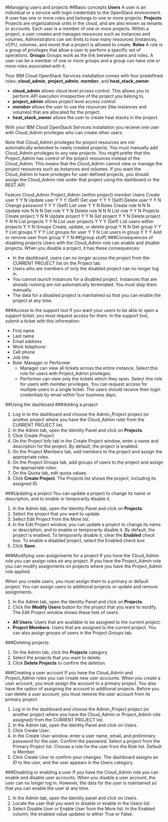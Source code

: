 #Managing users and projects
##Basic concepts
**Users**
A user is an individual or a service with login credentials to the OpenStack environment. A user has one or more roles and belongs to one or more projects.
**Projects**
Projects are organizational units in the cloud, and are also known as tenants or accounts. Each user is a member of one or more projects. Within a project, a user creates and manages resources such as instances and volumes. Administrators can set limits to how many resources (instances, vCPU, volumes, and more) that a project is allowed to create.
**Roles**
A role is a group of privileges that allow a user to perform a specific set of operations.
**Groups**
Groups work as the link between users and roles. A user can be a member of one or more groups and a group can have one or more roles associated with it.

Your IBM Cloud OpenStack Services installation comes with four predefined roles: **cloud_admin**, **project_admin**, **_member_**, and **heat_stack_owner**.

- **cloud_admin** allows cloud level access control. This allows you to perform API execution irrespective of the project you belong to.
- **project_admin** allows project level access control.
- **_member_** allows the user to use the resources (like instances and volumes) that are allocated for the project.
- **heat_stack_owner** allows the user to create heat stacks in the project.

With your IBM Cloud OpenStack Services installation you receive one user with Cloud_Admin privileges who can create other users.

Note that Cloud_Admin privileges for project resources are not automatically extended to newly created projects. You must manually add Cloud_Admin privileges to any new projects. You might prefer that the Project_Admin has control of the project resources instead of the Cloud_Admin. This means that the Cloud_Admin cannot view or manage the project resources such as instances and volumes. If you want the Cloud_Admin to have privileges for user-defined projects, you should assign the Cloud_Admin role under that project using the dashboard or the REST API.

Feature Cloud_Admin Project_Admin (within project)  _member_
Users
Create user Y   Y   N
Update user Y   Y   Y (Self)
Get user    Y   Y   Y (Self)
Delete user Y   Y   N
Change password Y   Y   Y (Self)
List user   Y   Y   N
Roles
Create role N   N   N
Update role N   N   N
Get role    Y   Y   N
Delete role N   N   N
List role   Y   Y   N
Projects
Create project  Y   N   N
Update project  Y   Y   N
Get project Y   Y   N
Delete project  Y   N   N
List projects   Y   Y   N
List user projects  Y   Y   Y (Self)
List users within projects  Y   Y   N
Groups
Create, update, or delete group Y   N   N
Get group   Y   Y   Y
List groups Y   Y   Y
List groups for user    Y   Y   N
List users in group Y   Y   Y
Add or remove user from group   Y   Y   N
##[group stuff]
###Consequences of disabling projects
Users with the Cloud_Admin role can enable and disable projects. When you disable a project, it has these consequences:

- In the dashboard, users can no longer access the project from the CURRENT PROJECT list on the Project tab.
- Users who are members of only the disabled project can no longer log in.
- You cannot launch instances for a disabled project. Instances that are already running are not automatically terminated. You must stop them manually.
- The data for a disabled project is maintained so that you can enable the project at any time.

###Access to the support tool
If you want your users to be able to open a support ticket, you must request access for them. In the support tool, submit a ticket with this information:

- First name
- Last name
- Email address
- Work telephone
- Cell phone
- Job title
- Role: Manager or Performer
  - Manager can view all tickets across the entire instance. Select this role for users with Project_Admin privileges.
  - Performer can view only the tickets which they open. Select this role for users with _member_ privileges.
You can request access for multiple users in a single ticket. The users should receive their login credentials by email within four business days.

##Using the dashboard
###Adding a project
1. Log in to the dashboard and choose the Admin_Project project (or another project where you have the Cloud_Admin role) from the CURRENT PROJECT list.
2. In the Admin tab, open the Identity Panel and click on **Projects**.
3. Click Create Project.
4. On the Project Info tab in the Create Project window, enter a name and description for the project. By default, the project is enabled.
5. On the Project Members tab, add members to the project and assign the appropriate roles.
6. On the Project Groups tab, add groups of users to the project and assign the appropriate roles.
7. On the Quota tab, edit quota values.
8. Click **Create Project**.
The Projects list shows the project, including its assigned ID.

###Updating a project
You can update a project to change its name or description, and to enable or temporarily disable it.

1. In the Admin tab, open the Identity Panel and click on **Projects**.
2. Select the project that you want to update.
3. Select Edit Project from the More list.
4. In the Edit Project window, you can update a project to change its name or description, and to enable or temporarily disable it. By default, the project is enabled. To temporarily disable it, clear the **Enabled** check box. To enable a disabled project, select the Enabled check box.
5. Click **Save**.

###Modifying user assignments for a project
If you have the Cloud_Admin role you can assign roles on any project. If you have the Project_Admin role you can modify assignments on projects where you have the Project_Admin role applied.

When you create users, you must assign them to a primary or default project. You can assign users to additional projects or update and remove assignments.

1. In the Admin tab, open the Identity Panel and click on **Projects**.
2. Click the **Modify Users** button for the project that you want to modify.
The Edit Project window shows these lists of users:

- **All Users**: Users that are available to be assigned to the current project.
- **Project Members**: Users that are assigned to the current project.
You can also assign groups of users in the Project Groups tab.

###Deleting projects
1. On the Admin tab, click the **Projects** category.
2. Select the projects that you want to delete.
3. Click **Delete Projects** to confirm the deletion.

###Creating a user account
If you have the Cloud_Admin and Project_Admin roles you can create new user accounts. When you create a user account, you must assign the account to a primary project. You also have the option of assigning the account to additional projects. Before you can delete a user account, you must remove the user account from its primary project.

1. Log in to the dashboard and choose the Admin_Project project (or another project where you have the Cloud_Admin or Project_Admin role assigned) from the CURRENT PROJECT list.
2. In the Admin tab, open the Identity Panel and click on Users.
3. Click Create User.
4. In the Create User window, enter a user name, email, and preliminary password for the user. Confirm the password. Select a project from the Primary Project list. Choose a role for the user from the Role list. Default is Member.
5. Click Create User to confirm your changes.
The dashboard assigns an ID to the user, and the user appears in the Users category.

###Disabling or enabling a user
If you have the Cloud_Admin role you can enable and disable user accounts. When you disable a user account, the user can no longer log in. However, the data for the user is maintained so that you can enable the user at any time.

1. In the Admin tab, open the Identity panel and click on Users.
2. Locate the user that you want to disable or enable in the Users list.
3. Select Disable User or Enable User from the More list.
In the Enabled column, the enabled value updates to either True or False.


